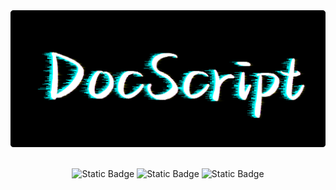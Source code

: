 <div align="center">
    <img src="static/images/readme.png" alt="logo"><br><br>
    <p>
        <img alt="Static Badge" src="https://img.shields.io/badge/writer-MoFan-blue">
        <img alt="Static Badge" src="https://img.shields.io/badge/docs-JavaScript-orange">
        <img alt="Static Badge" src="https://img.shields.io/github/license/nonfan/javascript-docs">
    </p>
</div>
